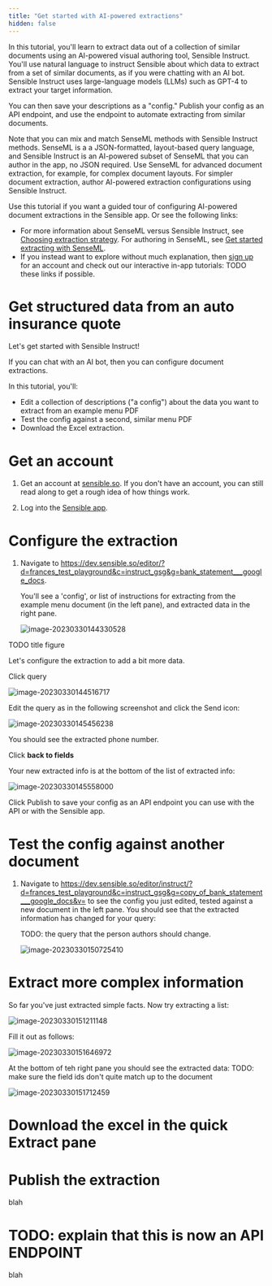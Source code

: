 ```yaml
---
title: "Get started with AI-powered extractions"
hidden: false
---
```


In this tutorial, you'll learn to extract data out of a collection of similar documents using an AI-powered visual authoring tool, Sensible Instruct. You'll use natural language to instruct Sensible about which data to extract from a set of similar documents, as if you were chatting with an AI bot. Sensible Instruct uses large-language models (LLMs) such as GPT-4 to extract your target information.

You can then save your descriptions as a "config." Publish your config as an API endpoint, and use the endpoint to automate extracting from similar documents.  

Note that you can mix and match SenseML methods with Sensible Instruct methods. SenseML is a a JSON-formatted, layout-based query language, and Sensible Instruct is an AI-powered subset of SenseML that you can author in the app, no JSON required. Use SenseML for advanced document extraction, for example, for complex document layouts. For simpler document extraction, author AI-powered extraction configurations using Sensible Instruct. 

Use this tutorial if you want a guided tour of configuring AI-powered document extractions in the Sensible app. Or see the following links:

- For more information about SenseML versus Sensible Instruct, see [Choosing extraction strategy](doc:author). For authoring in SenseML, see [Get started extracting with SenseML](doc:getting-started).
- If you instead want to explore without much explanation, then [sign up](https://app.sensible.so/register) for an account and check out our interactive in-app tutorials:  TODO these links if possible.

Get structured data from an auto insurance quote
===

Let's get started with Sensible Instruct!

If you can chat with an AI bot, then you can configure document extractions. 

 In this tutorial, you'll:

- Edit a collection of descriptions ("a config") about the data you want to extract from an example menu PDF
- Test the config against a second, similar menu PDF
- Download the Excel extraction. 

Get an account
====

1. Get an account at [sensible.so](https://app.sensible.so/register).  If you don't have an account, you can still read along to get a rough idea of how things work.

2. Log into the [Sensible app](https://app.sensible.so/signin/).

Configure the extraction
====

1. Navigate to  https://dev.sensible.so/editor/?d=frances_test_playground&c=instruct_gsg&g=bank_statement___google_docs.

   You'll see a 'config', or list of instructions for extracting from the example menu document (in the left pane), and extracted data in the right pane.

   ![image-20230330144330528](C:\Users\franc\AppData\Roaming\Typora\typora-user-images\image-20230330144330528.png)

TODO title figure

Let's configure the extraction to add a bit more data.

Click query

![image-20230330144516717](C:\Users\franc\AppData\Roaming\Typora\typora-user-images\image-20230330144516717.png)



Edit the query as in the following screenshot and click the Send icon:

![image-20230330145456238](C:\Users\franc\AppData\Roaming\Typora\typora-user-images\image-20230330145456238.png)

You should see the extracted phone number.

Click **back to fields**

Your new extracted info is at the bottom of the list of extracted info:

![image-20230330145558000](C:\Users\franc\AppData\Roaming\Typora\typora-user-images\image-20230330145558000.png)

Click Publish to save your config as an API endpoint you can use with the API or with the Sensible app.







Test the config against another document
===

1. Navigate to https://dev.sensible.so/editor/instruct/?d=frances_test_playground&c=instruct_gsg&g=copy_of_bank_statement___google_docs&v= to see the config you just edited, tested against a new document in the left pane. You should see that the extracted information has changed for your query:

   TODO: the query that the person authors should change.
   
   ![image-20230330150725410](C:\Users\franc\AppData\Roaming\Typora\typora-user-images\image-20230330150725410.png)


Extract more complex information
===

So far you've just extracted simple facts. Now try extracting a list:

![image-20230330151211148](C:\Users\franc\AppData\Roaming\Typora\typora-user-images\image-20230330151211148.png)





Fill it out as follows:

![image-20230330151646972](C:\Users\franc\AppData\Roaming\Typora\typora-user-images\image-20230330151646972.png)



At the bottom of teh right pane you should see the extracted data: TODO: make sure the field ids don't quite match up to the document

![image-20230330151712459](C:\Users\franc\AppData\Roaming\Typora\typora-user-images\image-20230330151712459.png)





Download the excel in the quick Extract pane
===






Publish the extraction
===

blah

TODO: explain that this is now an API ENDPOINT
===

blah



 